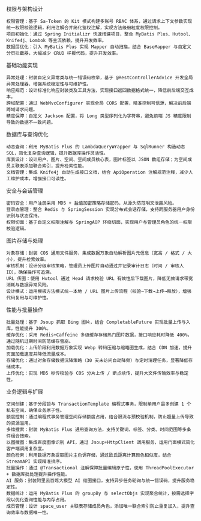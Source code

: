权限与架构设计

    权限管理：基于 Sa-Token 的 Kit 模式构建多账号 RBAC 体系，通过请求上下文参数实现统一权限校验逻辑，利用注解合并简化鉴权注解，实现方法级细粒度权限控制。
    项目初始化：通过 Spring Initializr 快速搭建项目，整合 MyBatis Plus、Hutool、Knife4j、Lombok 等主流依赖，提升开发效率。
    数据层优化：引入 MyBatis Plus 实现 Mapper 自动扫描，结合 BaseMapper 与自定义分页拦截器，大幅减少 CRUD 样板代码，提升开发效率。

基础功能实现

    异常处理：封装自定义异常类与统一错误码枚举，基于 @RestControllerAdvice 开发全局异常处理器，增强系统稳定性与可维护性。
    响应规范：设计标准化响应封装类及工具方法，实现接口返回数据格式统一，降低前后端交互成本。
    跨域配置：通过 WebMvcConfigurer 实现全局 CORS 配置，精准控制可信源，解决前后端跨域请求问题。
    精度保障：自定义 Jackson 配置，将 Long 类型序列化为字符串，避免前端 JS 精度限制导致的数据不一致问题。

数据库与查询优化

    动态查询：利用 MyBatis Plus 的 LambdaQueryWrapper 与 SqlRunner 构造动态 SQL，简化复杂查询逻辑，提升数据库操作灵活性。
    库表设计：设计用户、图片、空间、空间成员核心表，图片标签以 JSON 数组存储；为空间成员关联表添加联合索引，提升检索性能。
    文档管理：集成 Knife4j 自动生成接口文档，结合 ApiOperation 注解规范注释，减少人工维护成本，增强接口可读性。

安全与会话管理

    密码安全：用户注册采用 MD5 + 盐值加密策略存储密码，从源头防范明文泄露风险。
    登录态管理：整合 Redis 与 SpringSession 实现分布式会话存储，支持跨服务器用户身份识别与状态保持。
    权限切面：基于自定义权限注解与 SpringAOP 环绕切面，实现用户与管理员角色的统一权限校验逻辑。

图片存储与处理

    对象存储：封装 COS 通用文件服务，集成数据万象自动解析图片元信息（宽高 / 格式 / 大小），提升检索效率。
    审核机制：设计分级审核策略，管理员上传图片自动通过并记录审计日志（时间 / 审核人 ID），确保操作可追溯。
    URL 传图：使用 Hutool 通过 Head 请求校验 URL 有效性后下载图片，降低无效请求带宽消耗与数据异常风险。
    设计模式：运用模板方法模式统一本地 / URL 图片上传流程（校验→下载→上传→释放），增强代码复用与可维护性。

性能与批量操作

    批量处理：基于 Jsoup 抓取 Bing 图片，结合 CompletableFuture 实现批量上传与入库，性能提升 300%。
    缓存优化：采用 Redis+Caffeine 多级缓存存储热门图片数据，接口响应耗时降低 400%，通过随机过期时间防范缓存雪崩。
    加载优化：上传阶段利用数据万象实现 Webp 转码压缩与缩略图生成，结合 CDN 加速，提升页面加载速度并降低流量成本。
    存储优化：通过对象存储数据沉降策略（30 天未访问自动降频）与定时清理任务，显著降低存储成本。
    上传优化：实现 MD5 秒传校验与 COS 分片上传 / 断点续传，提升大文件传输效率与稳定性。

业务逻辑与扩展

    空间创建：基于分段锁与 TransactionTemplate 编程式事务，限制单用户最多创建 1 个私有空间，确保业务原子性。
    额度控制：通过编程式事务管理空间存储额度占用，结合限流与预校验机制，防止超量上传导致的资源滥用。
    多维搜索：封装 MyBatis Plus 通用查询方法，支持关键词、标签、分类、时间范围等多条件组合搜索。
    以图搜图：集成百度图像识别 API，通过 Jsoup+HttpClient 调用服务，运用门面模式简化客户端调用复杂度。
    颜色检索：利用数据万象提取图片主色调存储，通过欧氏距离计算颜色相似度，结合 StreamAPI 实现精准排序。
    批量操作：通过 @Transactional 注解保障批量编辑原子性，使用 ThreadPoolExecutor + 数据库批处理提升操作性能。
    AI 服务：封装阿里云百炼大模型 AI 绘图接口，支持异步任务轮询与统一错误码，提升服务稳定性。
    数据统计：运用 MyBatis Plus 的 groupBy 与 selectObjs 实现聚合统计，按需选择字段以优化查询性能与内存占用。
    成员管理：设计 space_user 关联表存储成员角色，添加唯一联合索引防止重复加入，提升查询效率与数据唯一性。



